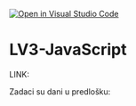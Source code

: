 [![Open in Visual Studio Code](https://classroom.github.com/assets/open-in-vscode-2e0aaae1b6195c2367325f4f02e2d04e9abb55f0b24a779b69b11b9e10269abc.svg)](https://classroom.github.com/online_ide?assignment_repo_id=19454436&assignment_repo_type=AssignmentRepo)
# LV3-JavaScript

LINK:

Zadaci su dani u predlošku:
